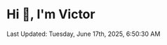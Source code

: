 <h1>Hi 👋, I'm Victor </h1>

<!--RECENT_ACTIVITY:start-->
<!--RECENT_ACTIVITY:end-->

<!--RECENT_ACTIVITY:last_update-->
Last Updated: Tuesday, June 17th, 2025, 6:50:30 AM
<!--RECENT_ACTIVITY:last_update_end-->
